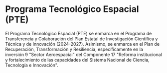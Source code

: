 # Programa Tecnológico Espacial (PTE)
El Programa Tecnológico Espacial (PTE) se enmarca en el Programa de Transferencia y Colaboración del Plan Estatal de Investigación Científica y Técnica y de Innovación (2024-2027). 
Asimismo, se enmarca en el Plan de Recuperación, Transformación y Resiliencia, específicamente en la inversión 9 "Sector Aeroespacial" del Componente 17 "Reforma institucional y fortalecimiento de las capacidades del Sistema Nacional de Ciencia, Tecnología e Innovación".
